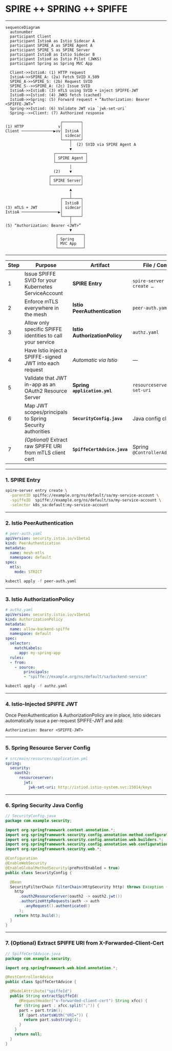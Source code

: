 
# SPIRE ++ SPRING ++ SPIFFE

---

```mermaid
sequenceDiagram
  autonumber
  participant Client
  participant IstioA as Istio Sidecar A
  participant SPIRE_A as SPIRE Agent A
  participant SPIRE_S as SPIRE Server
  participant IstioB as Istio Sidecar B
  participant Istiod as Istio Pilot (JWKS)
  participant Spring as Spring MVC App

  Client->>IstioA: (1) HTTP request
  IstioA->>SPIRE_A: (2a) Fetch SVID X.509
  SPIRE_A->>SPIRE_S: (2b) Request SVID
  SPIRE_S-->>SPIRE_A: (2c) Issue SVID
  IstioA->>IstioB: (3) mTLS using SVID + inject SPIFFE-JWT
  IstioB->>Istiod: (4) JWKS fetch (cached)
  IstioB->>Spring: (5) Forward request + “Authorization: Bearer <SPIFFE-JWT>”
  Spring->>Istiod: (6) Validate JWT via `jwk-set-uri`
  Spring-->>Client: (7) Authorized response
```

```text
                        ┌────────┐
(1) HTTP               v│        │
Client ──────────────▶vv│ IstioA │
                        │ sidecar│
                        └───┬────┘
                            │  (2) SVID via SPIRE Agent A
                            ▼
                     ┌─────────────┐
                     │ SPIRE Agent │
                     └─────────────┘
                            │
                     (2)    ▼
                   ┌─────────────┐
                   │ SPIRE Server│
                   └─────────────┘
                            ▲
                            │
                        ┌───┴────┐
                        │ IstioB │
(3) mTLS + JWT          │ sidecar│
IstioA ────────────────▶│        │
                        └───┬────┘
                            │
(5) “Authorization: Bearer <JWT>”
                            ▼
                      ┌───────────┐
                      │ Spring    │
                      │ MVC App   │
                      └───────────┘
```

---

| Step | Purpose                                                    | Artifact                      | File / Command                   |
| ---- | ---------------------------------------------------------- | ----------------------------- | -------------------------------- |
| 1    | Issue SPIFFE SVID for your Kubernetes ServiceAccount       | **SPIRE Entry**               | `spire-server entry create …`    |
| 2    | Enforce mTLS everywhere in the mesh                        | **Istio PeerAuthentication**  | `peer-auth.yaml`                 |
| 3    | Allow only specific SPIFFE identities to call your service | **Istio AuthorizationPolicy** | `authz.yaml`                     |
| 4    | Have Istio inject a SPIFFE-signed JWT into each request    | *Automatic via Istio*         | —                                |
| 5    | Validate that JWT in-app as an OAuth2 Resource Server      | **Spring `application.yml`**  | `resourceserver.jwt.jwk-set-uri` |
| 6    | Map JWT scopes/principals to Spring Security authorities   | **`SecurityConfig.java`**     | Java config class                |
| 7    | *(Optional)* Extract raw SPIFFE URI from mTLS client cert  | **`SpiffeCertAdvice.java`**   | Spring `@ControllerAdvice`       |

---

### 1. SPIRE Entry

```bash
spire-server entry create \
  -parentID spiffe://example.org/ns/default/sa/my-service-account \
  -spiffeID  spiffe://example.org/ns/default/sa/my-service-account \
  -selector k8s_sa:default:my-service-account
```

---

### 2. Istio PeerAuthentication

```yaml
# peer-auth.yaml
apiVersion: security.istio.io/v1beta1
kind: PeerAuthentication
metadata:
  name: mesh-mtls
  namespace: default
spec:
  mtls:
    mode: STRICT
```

```bash
kubectl apply -f peer-auth.yaml
```

---

### 3. Istio AuthorizationPolicy

```yaml
# authz.yaml
apiVersion: security.istio.io/v1beta1
kind: AuthorizationPolicy
metadata:
  name: allow-backend-spiffe
  namespace: default
spec:
  selector:
    matchLabels:
      app: my-spring-app
  rules:
  - from:
    - source:
        principals:
        - "spiffe://example.org/ns/default/sa/backend-service"
```

```bash
kubectl apply -f authz.yaml
```

---

### 4. Istio-Injected SPIFFE JWT

Once PeerAuthentication & AuthorizationPolicy are in place, Istio sidecars automatically issue a per-request SPIFFE-JWT and add:

```
Authorization: Bearer <SPIFFE-JWT>
```

---

### 5. Spring Resource Server Config

```yaml
# src/main/resources/application.yml
spring:
  security:
    oauth2:
      resourceserver:
        jwt:
          jwk-set-uri: http://istiod.istio-system.svc:15014/keys
```

---

### 6. Spring Security Java Config

```java
// SecurityConfig.java
package com.example.security;

import org.springframework.context.annotation.*;
import org.springframework.security.config.annotation.method.configuration.*;
import org.springframework.security.config.annotation.web.builders.*;
import org.springframework.security.config.annotation.web.configuration.*;
import org.springframework.security.web.*;

@Configuration
@EnableWebSecurity
@EnableGlobalMethodSecurity(prePostEnabled = true)
public class SecurityConfig {

  @Bean
  SecurityFilterChain filterChain(HttpSecurity http) throws Exception {
    http
      .oauth2ResourceServer(oauth2 -> oauth2.jwt())
      .authorizeHttpRequests(auth -> auth
        .anyRequest().authenticated()
      );
    return http.build();
  }
}
```

---

### 7. (Optional) Extract SPIFFE URI from X-Forwarded-Client-Cert

```java
// SpiffeCertAdvice.java
package com.example.security;

import org.springframework.web.bind.annotation.*;

@RestControllerAdvice
public class SpiffeCertAdvice {

  @ModelAttribute("spiffeId")
  public String extractSpiffeId(
      @RequestHeader("x-forwarded-client-cert") String xfcc) {
    for (String part : xfcc.split(";")) {
      part = part.trim();
      if (part.startsWith("URI=")) {
        return part.substring(4);
      }
    }
    return null;
  }
}
```
